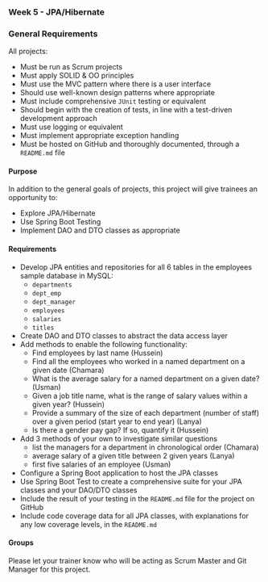 ### Week 5 - JPA/Hibernate

### General Requirements

All projects:

- Must be run as Scrum projects
- Must apply SOLID & OO principles
- Must use the MVC pattern where there is a user interface
- Should use well-known design patterns where appropriate
- Must include comprehensive ```JUnit``` testing or equivalent
- Should begin with the creation of tests, in line with a test-driven development approach
- Must use logging or equivalent
- Must implement appropriate exception handling
- Must be hosted on GitHub and thoroughly documented, through a `README.md` file

#### Purpose

In addition to the general goals of projects, this project will give trainees an opportunity to:

- Explore JPA/Hibernate
- Use Spring Boot Testing
- Implement DAO and DTO classes as appropriate

#### Requirements

- Develop JPA entities and repositories for all 6 tables in the employees sample database in MySQL:
  - `departments`
  - `dept_emp`
  - `dept_manager`
  - `employees`
  - `salaries`
  - `titles`
- Create DAO and DTO classes to abstract the data access layer
- Add methods to enable the following functionality:
  - Find employees by last name (Hussein)
  - Find all the employees who worked in a named department on a given date (Chamara)
  - What is the average salary for a named department on a given date? (Usman)
  - Given a job title name, what is the range of salary values within a given year? (Hussein)
  - Provide a summary of the size of each department (number of staff) over a given period (start year to end year) (Lanya)
  - Is there a gender pay gap? If so, quantify it (Hussein)
- Add 3 methods of your own to investigate similar questions
  - list the managers for a department in chronological order (Chamara)
  - average salary of a given title between 2 given years (Lanya)
  - first five salaries of an employee (Usman)
- Configure a Spring Boot application to host the JPA classes
- Use Spring Boot Test to create a comprehensive suite for your JPA classes and your DAO/DTO classes
- Include the result of your testing in the ```README.md``` file for the project on GitHub
- Include code coverage data for all JPA classes, with explanations for any low coverage levels, in the `README.md`

#### Groups

Please let your trainer know who will be acting as Scrum Master and Git Manager for this project.
